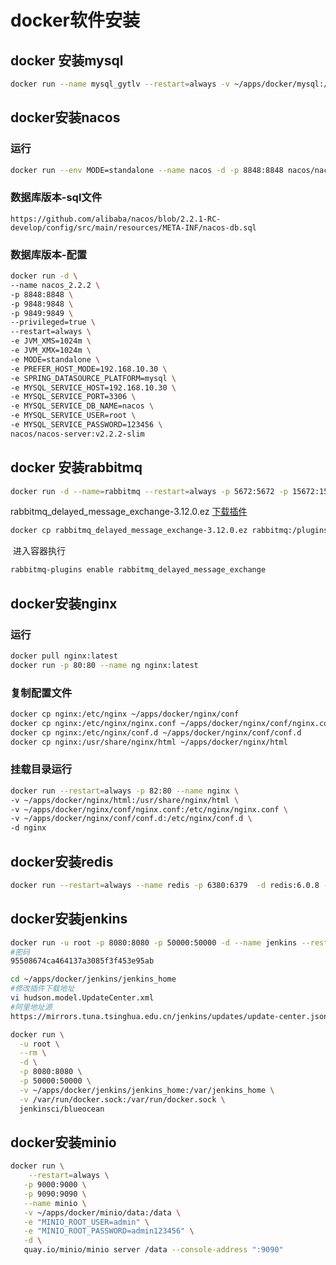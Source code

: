# docker软件安装

## docker 安装mysql

```bash
docker run --name mysql_gytlv --restart=always -v ~/apps/docker/mysql:/var/lib/mysql -p 3306:3306 -e MYSQL\_ROOT\_PASSWORD=123456 mysql:8.0.30
```

## docker安装nacos

### 运行

```bash
docker run --env MODE=standalone --name nacos -d -p 8848:8848 nacos/nacos-server:v2.2.2-slim
```

### 数据库版本-sql文件

```apl
https://github.com/alibaba/nacos/blob/2.2.1-RC-develop/config/src/main/resources/META-INF/nacos-db.sql
```

### 数据库版本-配置

```bash
docker run -d \
--name nacos_2.2.2 \
-p 8848:8848 \
-p 9848:9848 \
-p 9849:9849 \
--privileged=true \
--restart=always \
-e JVM_XMS=1024m \
-e JVM_XMX=1024m \
-e MODE=standalone \
-e PREFER_HOST_MODE=192.168.10.30 \
-e SPRING_DATASOURCE_PLATFORM=mysql \
-e MYSQL_SERVICE_HOST=192.168.10.30 \
-e MYSQL_SERVICE_PORT=3306 \
-e MYSQL_SERVICE_DB_NAME=nacos \
-e MYSQL_SERVICE_USER=root \
-e MYSQL_SERVICE_PASSWORD=123456 \
nacos/nacos-server:v2.2.2-slim
```

## docker 安装rabbitmq

```bash
docker run -d --name=rabbitmq --restart=always -p 5672:5672 -p 15672:15672 rabbitmq:3.12.0-management 
```
rabbitmq_delayed_message_exchange-3.12.0.ez [下载插件](https://www.rabbitmq.com/community-plugins.html)

```bash
docker cp rabbitmq_delayed_message_exchange-3.12.0.ez rabbitmq:/plugins
```

​		进入容器执行

```bash
rabbitmq-plugins enable rabbitmq_delayed_message_exchange
```



## docker安装nginx

### 运行

```bash
docker pull nginx:latest
docker run -p 80:80 --name ng nginx:latest
```

### 复制配置文件

```bash
docker cp nginx:/etc/nginx ~/apps/docker/nginx/conf
docker cp nginx:/etc/nginx/nginx.conf ~/apps/docker/nginx/conf/nginx.conf
docker cp nginx:/etc/nginx/conf.d ~/apps/docker/nginx/conf/conf.d
docker cp nginx:/usr/share/nginx/html ~/apps/docker/nginx/html
```

### 挂载目录运行

```bash
docker run --restart=always -p 82:80 --name nginx \
-v ~/apps/docker/nginx/html:/usr/share/nginx/html \
-v ~/apps/docker/nginx/conf/nginx.conf:/etc/nginx/nginx.conf \
-v ~/apps/docker/nginx/conf/conf.d:/etc/nginx/conf.d \
-d nginx
```

## docker安装redis

```bash
docker run --restart=always --name redis -p 6380:6379  -d redis:6.0.8 --requirepass "123456" --appendonly yes
```

## docker安装jenkins

```bash
docker run -u root -p 8080:8080 -p 50000:50000 -d --name jenkins --restart=always -v ~/apps/docker/jenkins/jenkins_home:/var/jenkins_home jenkins/jenkins:lts-jdk17
#密码
95508674ca464137a3085f3f453e95ab
```

```bash
cd ~/apps/docker/jenkins/jenkins_home
#修改插件下载地址
vi hudson.model.UpdateCenter.xml
#阿里地址源
https://mirrors.tuna.tsinghua.edu.cn/jenkins/updates/update-center.json
```

```bash
docker run \
  -u root \
  --rm \
  -d \
  -p 8080:8080 \
  -p 50000:50000 \
  -v ~/apps/docker/jenkins/jenkins_home:/var/jenkins_home \
  -v /var/run/docker.sock:/var/run/docker.sock \
  jenkinsci/blueocean
```

## docker安装minio

```bash
docker run \
	--restart=always \
   -p 9000:9000 \
   -p 9090:9090 \
   --name minio \
   -v ~/apps/docker/minio/data:/data \
   -e "MINIO_ROOT_USER=admin" \
   -e "MINIO_ROOT_PASSWORD=admin123456" \
   -d \
   quay.io/minio/minio server /data --console-address ":9090"
```